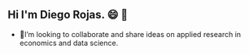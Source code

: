 ## Hi I'm Diego Rojas. 😄 👋

- 🔭I’m looking to collaborate and share ideas on applied research in economics and data science.


